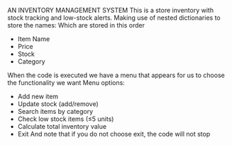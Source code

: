 <!-- 1. Use nested dictionary: `{"item_name": {"price": float, "stock": int, "category": str}}`
2. Menu options:
   - Add new item
   - Update stock (add/remove)
   - Search items by category
   - Check low stock items (≤5 units)
   - Calculate total inventory value
   - Exit
3. Format currency properly ($XX.XX)
4. Handle invalid inputs gracefully -->


AN INVENTORY MANAGEMENT SYSTEM
This is a store inventory with stock tracking and low-stock alerts. Making use of nested dictionaries to store the names: Which are stored in this order
- Item Name
- Price
- Stock
- Category

When the code is executed we have a menu that appears for us to choose the functionality we want
Menu options:
   - Add new item
   - Update stock (add/remove)
   - Search items by category
   - Check low stock items (≤5 units)
   - Calculate total inventory value
   - Exit
And note that if you do not choose exit, the code will not stop